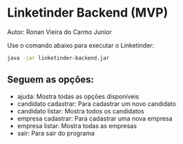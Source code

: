 # Linketinder Backend (MVP)

Autor: Ronan Vieira do Carmo Junior

Use o comando abaixo para executar o Linketinder:

```bash
java -jar linketinder-backend.jar
```

## Seguem as opções:

- ajuda: Mostra todas as opções disponíveis
- candidato cadastrar: Para cadastrar um novo candidato
- candidato listar: Mostra todos os candidatos
- empresa cadastrar: Para cadastrar uma nova empresa
- empresa listar: Mostra todas as empresas
- sair: Para sair do programa
